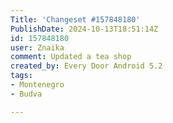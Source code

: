 ```yaml
---
Title: 'Changeset #157848180'
PublishDate: 2024-10-13T18:51:14Z
id: 157848180
user: Znaika
comment: Updated a tea shop
created_by: Every Door Android 5.2
tags:
- Montenegro
- Budva

---
```

